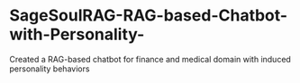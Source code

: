 # SageSoulRAG-RAG-based-Chatbot-with-Personality-
Created a RAG-based chatbot for finance and medical domain with induced personality behaviors 
